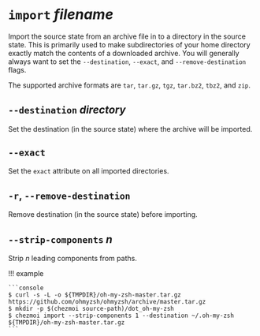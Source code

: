 # `import` *filename*

Import the source state from an archive file in to a directory in the source
state. This is primarily used to make subdirectories of your home directory
exactly match the contents of a downloaded archive. You will generally always
want to set the `--destination`, `--exact`, and `--remove-destination` flags.

The supported archive formats are `tar`, `tar.gz`, `tgz`, `tar.bz2`, `tbz2`,
and `zip`.

## `--destination` *directory*

Set the destination (in the source state) where the archive will be imported.

## `--exact`

Set the `exact` attribute on all imported directories.

## `-r`, `--remove-destination`

Remove destination (in the source state) before importing.

## `--strip-components` *n*

Strip *n* leading components from paths.

!!! example

    ```console
    $ curl -s -L -o ${TMPDIR}/oh-my-zsh-master.tar.gz https://github.com/ohmyzsh/ohmyzsh/archive/master.tar.gz
    $ mkdir -p $(chezmoi source-path)/dot_oh-my-zsh
    $ chezmoi import --strip-components 1 --destination ~/.oh-my-zsh ${TMPDIR}/oh-my-zsh-master.tar.gz
    ```
